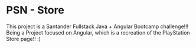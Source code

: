 # PSN - Store

This project is a Santander Fullstack Java + Angular Bootcamp challenge!!!
Being a Project focused on Angular, which is a recreation of the PlayStation Store page!! :)
